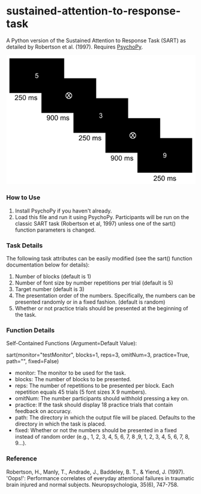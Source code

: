 sustained-attention-to-response-task
=============

A Python version of the Sustained Attention to Response Task (SART) as detailed by Robertson et al. (1997). Requires [PsychoPy](http://www.psychopy.org/).

![SART task flow](/python-sustained-attention-to-response-task-sart.png?raw=true "SART Task Flow")

### How to Use

1. Install PsychoPy if you haven't already.
2. Load this file and run it using PsychoPy. Participants will be run on the 
   classic SART task (Robertson et al, 1997) unless one of the sart()
   function parameters is changed.

### Task Details

The following task attributes can be easily modified (see the sart()
function documentation below for details):
    
1) Number of blocks (default is 1)
2) Number of font size by number repetitions per trial (default is 5)
3) Target number (default is 3)
4) The presentation order of the numbers. Specifically, the
   numbers can be presented randomly or in a fixed fashion. (default is random)
5) Whether or not practice trials should be presented at the beginning of the 
   task.

### Function Details

Self-Contained Functions (Argument=Default Value):

sart(monitor="testMonitor", blocks=1, reps=3, omitNum=3, practice=True, 
     path="", fixed=False)
     
* monitor: The monitor to be used for the task.
* blocks: The number of blocks to be presented.
* reps: The number of repetitions to be presented per block.  Each
             repetition equals 45 trials (5 font sizes X 9 numbers).
* omitNum: The number participants should withhold pressing a key on.
* practice: If the task should display 18 practice trials that contain 
             feedback on accuracy.
* path: The directory in which the output file will be placed. Defaults
             to the directory in which the task is placed.
* fixed: Whether or not the numbers should be presented in a fixed
             instead of random order (e.g., 1, 2, 3, 4, 5, 6, 7, 8 ,9,
             1, 2, 3, 4, 5, 6, 7, 8, 9...). 

### Reference

Robertson, H., Manly, T., Andrade, J.,  Baddeley, B. T., & Yiend, J. (1997). 
'Oops!': Performance correlates of everyday attentional failures in traumatic 
brain injured and normal subjects. Neuropsychologia, 35(6), 747-758.
